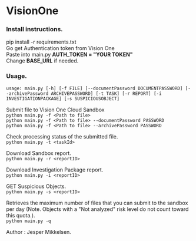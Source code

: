 # VisionOne

### **Install instructions.**
pip install -r requirements.txt \
Go get Authentication token from Vision One \
Paste into main.py **AUTH_TOKEN = "YOUR TOKEN"** \
Change **BASE_URL** if needed. 
### **Usage.**

`usage: main.py [-h] [-f FILE] [--documentPassword DOCUMENTPASSWORD] [--archivePassword ARCHIVEPASSWORD] [-t TASK] [-r REPORT] [-i INVESTIGATIONPACKAGE] [-s SUSPICIOUSOBJECT]
`

Submit file to Vision One Cloud Sandbox \
`python main.py -f <Path to file>` \
`python main.py -f <Path to file> --documentPassword PASSWORD` \
`python main.py -f <Path to file> --archivePassword PASSWORD` 


Check processing status of the submitted file. \
`python main.py -t <taskId> `

Download Sandbox report. \
`python main.py -r <reportID>`

Download Investigation Package report. \
`python main.py -i <reportID>`

GET Suspicious Objects. \
`python main.py -s <reportID>`

Retrieves the maximum number of files that you can submit to the sandbox per day (Note. Objects with a "Not analyzed" risk level do not count toward this quota.). \
`python main.py -q`

Author : Jesper Mikkelsen.
